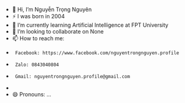 - 👋 Hi, I’m Nguyễn Trọng Nguyên
- ⚡ I was born in 2004
- 🌱 I’m currently learning Artificial Intelligence at FPT University
- 💞️ I’m looking to collaborate on None
- 📫 How to reach me:
-      Facebook: https://www.facebook.com/nguyentrongnguyen.profile
-      Zalo: 0843040804
-      Gmail: nguyentrongnguyen.profile@gmail.com
-  
- 😄 Pronouns: ...

<!---
NguyenTrongNguyen04/NguyenTrongNguyen04 is a ✨ special ✨ repository because its `README.md` (this file) appears on your GitHub profile.
You can click the Preview link to take a look at your changes.
--->
